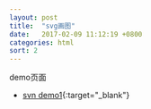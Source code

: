 ```yaml
---
layout: post
title:  "svg画图"
date:   2017-02-09 11:12:19 +0800
categories: html
sort: 2
---
```

demo页面

- [svn demo1](/widget/svg/demo1.html){:target="_blank"}
